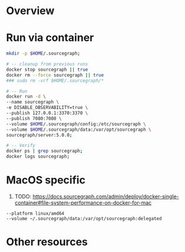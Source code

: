 # Overview


# Run via container
```bash
mkdir -p $HOME/.sourcegraph;

# -- cleanup from previous runs
docker stop sourcegraph || true
docker rm --force sourcegraph || true
### sudo rm -vrf $HOME/.sourcegraph/*

# -- Run
docker run -d \
--name sourcegraph \
-e DISABLE_OBSERVABILITY=true \
--publish 127.0.0.1:3370:3370 \
--publish 7080:7080 \
--volume $HOME/.sourcegraph/config:/etc/sourcegraph \
--volume $HOME/.sourcegraph/data:/var/opt/sourcegraph \
sourcegraph/server:5.0.0;

# -- Verify
docker ps | grep sourcegraph;
docker logs sourcegraph;
```


# MacOS specific
1. TODO: https://docs.sourcegraph.com/admin/deploy/docker-single-container#file-system-performance-on-docker-for-mac
```
--platform linux/amd64
--volume ~/.sourcegraph/data:/var/opt/sourcegraph:delegated
```


# Other resources
